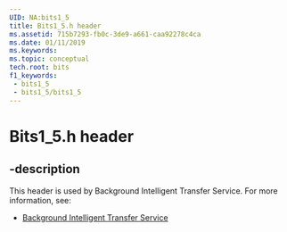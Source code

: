 ```yaml
---
UID: NA:bits1_5
title: Bits1_5.h header
ms.assetid: 715b7293-fb0c-3de9-a661-caa92278c4ca
ms.date: 01/11/2019
ms.keywords: 
ms.topic: conceptual
tech.root: bits
f1_keywords:
 - bits1_5
 - bits1_5/bits1_5
---
```


# Bits1_5.h header


## -description

This header is used by Background Intelligent Transfer Service. For more information, see:

- [Background Intelligent Transfer Service](../_bits/index.md)


